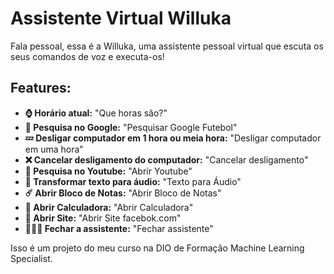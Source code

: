# Assistente Virtual Willuka

Fala pessoal, essa é a Willuka, uma assistente pessoal virtual que escuta os seus comandos de voz e executa-os!

## Features:
* **⌚ Horário atual:** "Que horas são?"<br>
* **🔎 Pesquisa no Google:** "Pesquisar Google Futebol"<br>
* **💤 Desligar computador em 1 hora ou meia hora:** "Desligar computador em uma hora"<br>
* **❌ Cancelar desligamento do computador:** "Cancelar desligamento"<br>
* **🧨 Pesquisa no Youtube:** "Abrir Youtube"<br>
* **🌟 Transformar texto para áudio:** "Texto para Áudio"<br>
* **☄️ Abrir Bloco de Notas:** "Abrir Bloco de Notas"<br>
* **🐍 Abrir Calculadora:** "Abrir Calculadora"<br>
* **🦇 Abrir Site:** "Abrir Site facebok.com"<br>
* **🙋🏽‍♀️ Fechar a assistente:** "Fechar assistente"

Isso é um projeto do meu curso na DIO de Formação Machine Learning Specialist.

